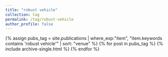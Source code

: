 ```yaml
---
title: "robust vehicle"
collection: tag
permalink: /tag/robust-vehicle
author_profile: false
---
```

{% assign pubs_tag = site.publications | where_exp:"item", "item.keywords contains 'robust vehicle'" | sort: "venue" %}
{% for post in pubs_tag %}
  {% include archive-single.html %}
{% endfor %}